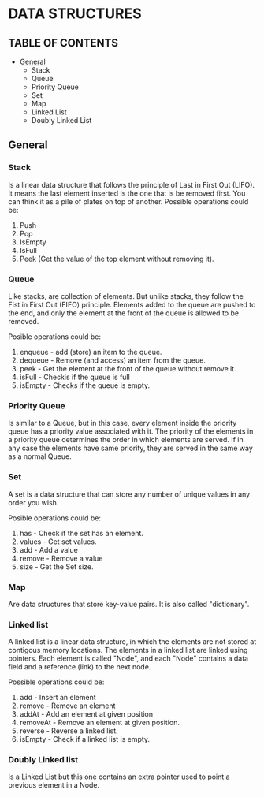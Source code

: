 # DATA STRUCTURES

## TABLE OF CONTENTS

- [General](#general)
  - Stack
  - Queue
  - Priority Queue
  - Set
  - Map
  - Linked List
  - Doubly Linked List

<a name="general" />

## General

### Stack

Is a linear data structure that follows the principle of Last in First Out (LIFO). It
means the last element inserted is the one that is be removed first. You can think it as a
pile of plates on top of another.
Possible operations could be:

1. Push
2. Pop
3. IsEmpty
4. IsFull
5. Peek (Get the value of the top element without removing it).

### Queue

Like stacks, are collection of elements. But unlike stacks, they follow the Fist in First Out (FIFO)
principle. Elements added to the queue are pushed to the end, and only the element at the front of the queue
is allowed to be removed.

Posible operations could be:

1. enqueue - add (store) an item to the queue.
2. dequeue - Remove (and access) an item from the queue.
3. peek - Get the element at the front of the queue without remove it.
4. isFull - Checkis if the queue is full
5. isEmpty - Checks if the queue is empty.

### Priority Queue

Is similar to a Queue, but in this case, every element inside the priority queue has a priority value associated
with it. The priority of the elements in a priority queue determines the order in which elements are served.
If in any case the elements have same priority, they are served in the same way as a normal Queue.

### Set

A set is a data structure that can store any number of unique values in any order you wish.

Posible operations could be:

1. has - Check if the set has an element.
2. values - Get set values.
3. add - Add a value
4. remove - Remove a value
5. size - Get the Set size.

### Map

Are data structures that store key-value pairs. It is also called "dictionary".

### Linked list

A linked list is a linear data structure, in which the elements are not stored at contigous memory locations.
The elements in a linked list are linked using pointers. Each element is called "Node", and each "Node" contains
a data field and a reference (link) to the next node.

Possible operations could be:

1. add - Insert an element
2. remove - Remove an element
3. addAt - Add an element at given position
4. removeAt - Remove an element at given position.
5. reverse - Reverse a linked list.
6. isEmpty - Check if a linked list is empty.

### Doubly Linked list

Is a Linked List but this one contains an extra pointer used to point a previous element in a Node.
